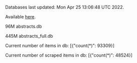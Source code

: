 Databases last updated: Mon Apr 25 13:06:48 UTC 2022. 

Available [here](https://github.com/cbeauhilton/ash-db/releases).


96M	abstracts.db

445M	abstracts_full.db

Current number of items in db:
[{"count(*)": 93309}]

Current number of scraped items in db:
[{"count(*)": 48524}]
